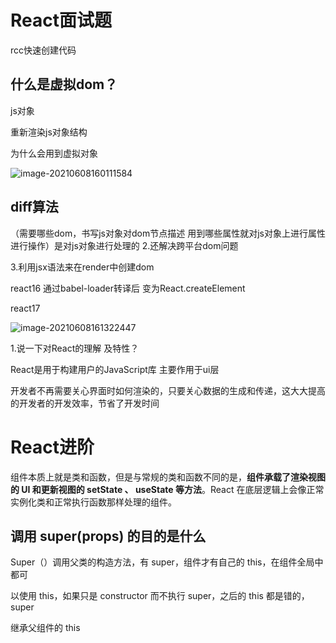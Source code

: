 # React面试题

rcc快速创建代码

## 什么是虚拟dom？

js对象

重新渲染js对象结构

为什么会用到虚拟对象 

 ![image-20210608160111584](C:\Users\Administrator\AppData\Roaming\Typora\typora-user-images\image-20210608160111584.png)

## diff算法

（需要哪些dom，书写js对象对dom节点描述 用到哪些属性就对js对象上进行属性进行操作）是对js对象进行处理的 2.还解决跨平台dom问题

3.利用jsx语法来在render中创建dom 

react16 通过babel-loader转译后 变为React.createElement

react17

![image-20210608161322447](C:\Users\Administrator\AppData\Roaming\Typora\typora-user-images\image-20210608161322447.png)

1.说一下对React的理解  及特性？

React是用于构建用户的JavaScript库 主要作用于ui层

开发者不再需要关心界面时如何渲染的，只要关心数据的生成和传递，这大大提高的开发者的开发效率，节省了开发时间

# React进阶

组件本质上就是类和函数，但是与常规的类和函数不同的是，**组件承载了渲染视图的 UI 和更新视图的 setState 、 useState 等方法**。React 在底层逻辑上会像正常实例化类和正常执行函数那样处理的组件。

## **调用 super(props) 的目的是什么**

Super（）调用父类的构造方法，有 super，组件才有自己的 this，在组件全局中都可 

以使用 this，如果只是 constructor 而不执行 super，之后的 this 都是错的，super 

继承父组件的 this